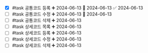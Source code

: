 - [x] #task 공통코드 등록 ➕ 2024-06-13 🛫 2024-06-13 ✅ 2024-06-13
- [ ] #task 공통코드 수정 ➕ 2024-06-13 🛫 2024-06-13 
- [ ] #task 공통코드 삭제 ➕ 2024-06-13
- [ ] #task 상세코드 목록 ➕ 2024-06-13
- [ ] #task 상세코드 등록 ➕ 2024-06-13
- [ ] #task 상세코드 수정 ➕ 2024-06-13
- [ ] #task 상세코드 삭제 ➕ 2024-06-13

